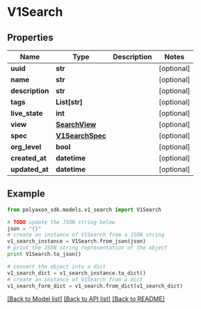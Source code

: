 # V1Search


## Properties
Name | Type | Description | Notes
------------ | ------------- | ------------- | -------------
**uuid** | **str** |  | [optional] 
**name** | **str** |  | [optional] 
**description** | **str** |  | [optional] 
**tags** | **List[str]** |  | [optional] 
**live_state** | **int** |  | [optional] 
**view** | [**SearchView**](SearchView.md) |  | [optional] 
**spec** | [**V1SearchSpec**](V1SearchSpec.md) |  | [optional] 
**org_level** | **bool** |  | [optional] 
**created_at** | **datetime** |  | [optional] 
**updated_at** | **datetime** |  | [optional] 

## Example

```python
from polyaxon_sdk.models.v1_search import V1Search

# TODO update the JSON string below
json = "{}"
# create an instance of V1Search from a JSON string
v1_search_instance = V1Search.from_json(json)
# print the JSON string representation of the object
print V1Search.to_json()

# convert the object into a dict
v1_search_dict = v1_search_instance.to_dict()
# create an instance of V1Search from a dict
v1_search_form_dict = v1_search.from_dict(v1_search_dict)
```
[[Back to Model list]](../README.md#documentation-for-models) [[Back to API list]](../README.md#documentation-for-api-endpoints) [[Back to README]](../README.md)



